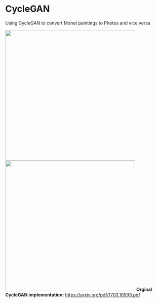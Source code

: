 # CycleGAN
Using CycleGAN to convert Monet paintings to Photos and vice versa

<img src="video.gif" width="410"/> <img src="image.jpg" width="410"/>
**Orginal CycleGAN implementation:** https://arxiv.org/pdf/1703.10593.pdf
